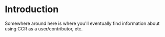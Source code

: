 # Introduction
Somewhere around here is where you'll eventually find information about using CCR as a user/contributor, etc.
